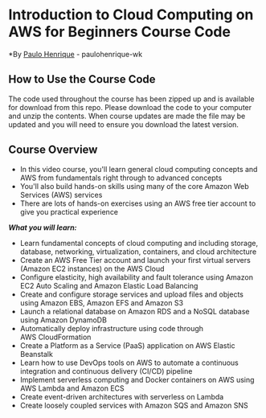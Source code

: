 # Introduction to Cloud Computing on AWS for Beginners Course Code
*By [Paulo Henrique](https://www.linkedin.com/in/p8queiroz/) - paulohenrique-wk


## How to Use the Course Code

The code used throughout the course has been zipped up and is available for download from this repo. Please download the code to your computer and unzip the contents. When course updates are made the file may be updated and you will need to ensure you download the latest version.

## Course Overview

- In this video course, you'll learn general cloud computing concepts and AWS from fundamentals right through to advanced concepts
- You'll also build hands-on skills using many of the core Amazon Web Services (AWS) services 
- There are lots of hands-on exercises using an AWS free tier account to give you practical experience

***What you will learn:***

- Learn fundamental concepts of cloud computing and including storage, database, networking, virtualization, containers, and cloud architecture
- Create an AWS Free Tier account and launch your first virtual servers (Amazon EC2 instances) on the AWS Cloud
- Configure elasticity, high availability and fault tolerance using Amazon EC2 Auto Scaling and Amazon Elastic Load Balancing
- Create and configure storage services and upload files and objects using Amazon EBS, Amazon EFS and Amazon S3
- Launch a relational database on Amazon RDS and a NoSQL database using Amazon DynamoDB
- Automatically deploy infrastructure using code through AWS CloudFormation
- Create a Platform as a Service (PaaS) application on AWS Elastic Beanstalk
- Learn how to use DevOps tools on AWS to automate a continuous integration and continuous delivery (CI/CD) pipeline
- Implement serverless computing and Docker containers on AWS using AWS Lambda and Amazon ECS
- Create event-driven architectures with serverless on Lambda
- Create loosely coupled services with Amazon SQS and Amazon SNS
